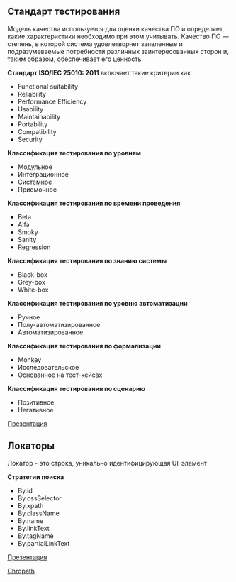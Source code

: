 ## Стандарт тестирования
Модель качества используется для оценки качества ПО и определяет, какие характеристики необходимо при этом учитывать. Качество ПО — степень, в которой система удовлетворяет заявленные и подразумеваемые потребности различных заинтересованных сторон и, таким образом, обеспечивает его ценность

**Стандарт ISO/IEC 25010: 2011**
включает такие критерии как

- Functional suitability
- Reliability
- Performance Efficiency
- Usability
- Maintainability
- Portability
- Compatibility
- Security

**Классификация тестирования по уровням**
- Модульное
- Интеграционное
- Системное
- Приемочное

**Классификация тестирования по времени проведения**
- Beta
- Alfa
- Smoky
- Sanity
- Regression

**Классификация тестирования по знанию системы**
- Black-box
- Grey-box
- White-box

**Классификация тестирования по уровню автоматизации**
- Ручное
- Полу-автоматизированное
- Автоматизированное

**Классификация тестирования по формализации**
- Monkey
- Исследовательское
- Основанное на тест-кейсах

**Классификация тестирования по сценарию**
- Позитивное
- Негативное

[Презентация](https://docs.google.com/presentation/d/1iv4BDXYYD_48rSDwBvUjZeF_sfbkCRi3/edit?usp=sharing&ouid=116447005932578256378&rtpof=true&sd=true)

## Локаторы

Локатор - это строка, уникально идентифицирующая UI-элемент

**Стратегии поиска**

- By.id
- By.cssSelector
- By.xpath
- By.className
- By.name
- By.linkText
- By.tagName
- By.partialLinkText

[Презентация](https://docs.google.com/presentation/d/1Oc4M39xGCBUep3tBkWHLwUcpSzXgAKhl/edit?usp=sharing&ouid=116447005932578256378&rtpof=true&sd=true)

[Chropath](https://chromewebstore.google.com/detail/chropath/ljngjbnaijcbncmcnjfhigebomdlkcjo?pli=1)
